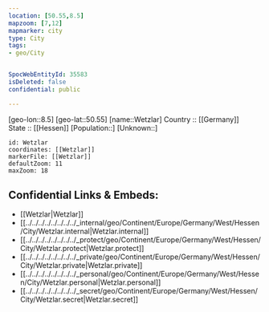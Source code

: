 ```yaml
---
location: [50.55,8.5] 
mapzoom: [7,12] 
mapmarker: city 
type: City
tags:
- geo/City


SpocWebEntityId: 35583
isDeleted: false
confidential: public

---
```

[geo-lon::8.5] 
[geo-lat::50.55] 
[name::Wetzlar] 
Country :: [[Germany]]  
State :: [[Hessen]] 
[Population::] 
[Unknown::] 


```leaflet
id: Wetzlar
coordinates: [[Wetzlar]] 
markerFile: [[Wetzlar]] 
defaultZoom: 11 
maxZoom: 18
```


## Confidential Links & Embeds: 
- [[Wetzlar|Wetzlar]]  
- [[../../../../../../../../_internal/geo/Continent/Europe/Germany/West/Hessen/City/Wetzlar.internal|Wetzlar.internal]] 
- [[../../../../../../../../_protect/geo/Continent/Europe/Germany/West/Hessen/City/Wetzlar.protect|Wetzlar.protect]] 
- [[../../../../../../../../_private/geo/Continent/Europe/Germany/West/Hessen/City/Wetzlar.private|Wetzlar.private]] 
- [[../../../../../../../../_personal/geo/Continent/Europe/Germany/West/Hessen/City/Wetzlar.personal|Wetzlar.personal]] 
- [[../../../../../../../../_secret/geo/Continent/Europe/Germany/West/Hessen/City/Wetzlar.secret|Wetzlar.secret]] 
